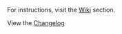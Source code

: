 For instructions, visit the [Wiki](https://github.com/0perationPrivacy/voip/wiki) section.

View the [Changelog](CHANGELOG.md)
